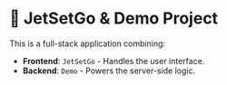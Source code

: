 # 🚀 JetSetGo & Demo Project

This is a full-stack application combining:
- **Frontend**: `JetSetGo` - Handles the user interface.
- **Backend**: `Demo` - Powers the server-side logic.



